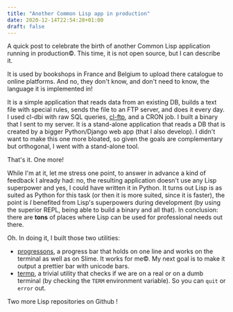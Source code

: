 ```yaml
---
title: "Another Common Lisp app in production"
date: 2020-12-14T22:54:28+01:00
draft: false
---
```


A quick post to celebrate the birth of another Common Lisp application
running in production©. This time, it is not open source, but I can describe it.

It is used by bookshops in France and Belgium to upload there catalogue to online
platforms. And no, they don't know, and don't need to know, the
language it is implemented in!

It is a simple application that reads data from an existing DB, builds
a text file with special rules, sends the file to an FTP server, and
does it every day. I used cl-dbi with raw SQL queries,
[cl-ftp](https://github.com/pinterface/cl-ftp), and a CRON job. I
built a binary that I sent to my server. It is a stand-alone
application that reads a DB that is created by a bigger Python/Django
web app (that I also develop). I didn't want to make this one more
bloated, so given the goals are complementary but orthogonal, I went
with a stand-alone tool.

That's it. One more!

While I'm at it, let me stress one point, to answer in advance a kind
of feedback I already had: no, the resulting application doesn't use
any Lisp superpower and yes, I could have written it in Python. It
turns out Lisp is as suited as Python for this task (or then it is
more suited, since it is faster), the point is *I* benefited from Lisp's
superpowers during development (by using the superior REPL, being able
to build a binary and all that). In conclusion: there are **tons** of
places where Lisp can be used for professional needs out there.

Oh. In doing it, I built those two utilities:

- [progressons](https://github.com/vindarel/progressons), a progress bar that holds on one line and works on the terminal as well as on Slime. It works for me©. My next goal is to make it output a prettier bar with unicode bars.
- [termp](https://github.com/vindarel/termp), a trivial utility that checks if we are on a real or on a dumb terminal (by checking the `TERM` environment variable). So you can `quit` or `error` out.

Two more Lisp repositories on Github !
